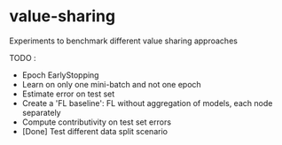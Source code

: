 # value-sharing
Experiments to benchmark different value sharing approaches


TODO :
* Epoch EarlyStopping
* Learn on only one mini-batch and not one epoch
* Estimate error on test set
* Create a 'FL baseline': FL without aggregation of models, each node separately
* Compute contributivity on test set errors
* [Done] Test different data split scenario

